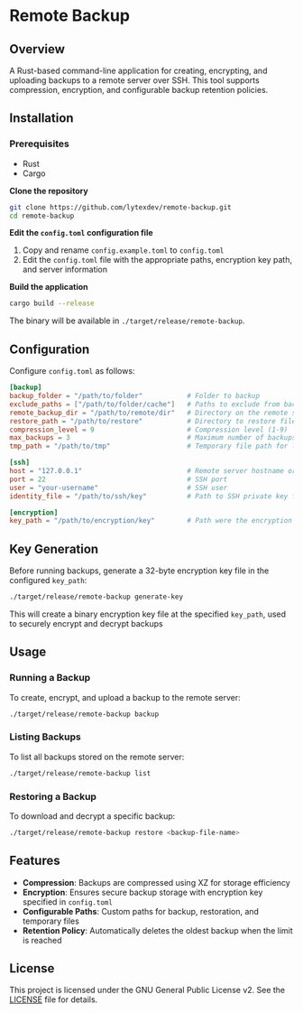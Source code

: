 # Remote Backup

## Overview
A Rust-based command-line application for creating, encrypting, and uploading backups to a remote server over SSH. This tool supports compression, encryption, and configurable backup retention policies.

## Installation

### Prerequisites
- Rust
- Cargo

**Clone the repository**
```bash
git clone https://github.com/lytexdev/remote-backup.git
cd remote-backup
```

**Edit the `config.toml` configuration file**
1. Copy and rename `config.example.toml` to `config.toml`
2. Edit the `config.toml` file with the appropriate paths, encryption key path, and server information

**Build the application**
```bash
cargo build --release
```
The binary will be available in `./target/release/remote-backup`.

## Configuration
Configure `config.toml` as follows:

```toml
[backup]
backup_folder = "/path/to/folder"           # Folder to backup
exclude_paths = ["/path/to/folder/cache"]   # Paths to exclude from backup
remote_backup_dir = "/path/to/remote/dir"   # Directory on the remote server
restore_path = "/path/to/restore"           # Directory to restore files locally
compression_level = 9                       # Compression level (1-9)
max_backups = 3                             # Maximum number of backups to retain
tmp_path = "/path/to/tmp"                   # Temporary file path for local backup

[ssh]
host = "127.0.0.1"                          # Remote server hostname or IP
port = 22                                   # SSH port
user = "your-username"                      # SSH user
identity_file = "/path/to/ssh/key"          # Path to SSH private key file

[encryption]
key_path = "/path/to/encryption/key"        # Path were the encryption key will be generated and stored
```

## Key Generation
Before running backups, generate a 32-byte encryption key file in the configured `key_path`:
```bash
./target/release/remote-backup generate-key
```
This will create a binary encryption key file at the specified `key_path`, used to securely encrypt and decrypt backups

## Usage

### Running a Backup
To create, encrypt, and upload a backup to the remote server:
```bash
./target/release/remote-backup backup
```

### Listing Backups
To list all backups stored on the remote server:
```bash
./target/release/remote-backup list
```

### Restoring a Backup
To download and decrypt a specific backup:
```bash
./target/release/remote-backup restore <backup-file-name>
```

## Features
- **Compression**: Backups are compressed using XZ for storage efficiency
- **Encryption**: Ensures secure backup storage with encryption key specified in `config.toml`
- **Configurable Paths**: Custom paths for backup, restoration, and temporary files
- **Retention Policy**: Automatically deletes the oldest backup when the limit is reached

## License
This project is licensed under the GNU General Public License v2. See the [LICENSE](LICENSE) file for details.
